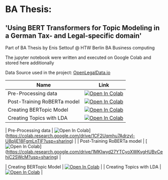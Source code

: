 # BA Thesis:
## 'Using BERT Transformers for Topic Modeling in a German Tax- and Legal-specific domain'


Part of BA Thesis by Enis Settouf @ HTW Berlin BA Business computing

The jupyter notebook were written and executed on Google Colab and stored here additionally

Data Source used in the project: [OpenLegalData.io](https://de.openlegaldata.io/pages/api/)

| Name  | Link  |
|---|---|
| Pre-Processing data |  [![Open In Colab](https://colab.research.google.com/assets/colab-badge.svg)](https://colab.research.google.com/drive/17wmqqSS4eVEzhZulcObeSlZNT11uuEss?usp=sharing) |
| Post-Training RoBERTa model |  [![Open In Colab](https://colab.research.google.com/assets/colab-badge.svg)](https://colab.research.google.com/drive/1Q7GSbZQLoPyM4slV8B_4AdagCLauzAze?usp=sharing) |
| Creating BERTopic Model |  [![Open In Colab](https://colab.research.google.com/assets/colab-badge.svg)](https://colab.research.google.com/drive/17wmqqSS4eVEzhZulcObeSlZNT11uuEss?usp=sharing) |
| Creating Topics with LDA |  [![Open In Colab](https://colab.research.google.com/assets/colab-badge.svg)](https://colab.research.google.com/drive/1Q7GSbZQLoPyM4slV8B_4AdagCLauzAze?usp=sharing) |


| Pre-Processing data | ![Open In Colab](https://colab.research.google.com/assets/colab-badge.svg)]
(https://colab.research.google.com/drive/1CF2Uqmhu7Adrzyl-U8pljE18FgmLnTlF?usp=sharing) |
| Post-Training RoBERTa model | [![Open In Colab](https://colab.research.google.com/assets/colab-badge.svg)]
(https://colab.research.google.com/drive/1MKIwyd27YTCyoXWKvgHUBvCehjC2SWcM?usp=sharing) |

| Creating BERTopic Model |  [![Open In Colab](https://colab.research.google.com/assets/colab-badge.svg)](https://colab.research.google.com/drive/17wmqqSS4eVEzhZulcObeSlZNT11uuEss?usp=sharing) |
| Creating Topics with LDA |  [![Open In Colab](https://colab.research.google.com/assets/colab-badge.svg)](https://colab.research.google.com/drive/1Q7GSbZQLoPyM4slV8B_4AdagCLauzAze?usp=sharing) |
